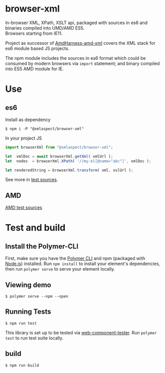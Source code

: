 # browser-xml
In-browser XML, XPath, XSLT api, packaged with sources in es6 and binaries compiled into UMD/AMD ES5.  
Browsers starting from IE11.

Project as successor of [AmdHarness-amd-xml](https://github.com/amdharness/AmdHarness-amd-xml) 
covers the XML stack for es6 module based JS projects. 

The npm module includes the sources in es6 format which could be consumed by modern browsers via `import` statement;
and binary compiled into ES5 AMD module for IE.

# Use
## es6
Install as dependency
```
$ npm i -P "@xmlaspect/browser-xml"
```
In your project JS
```javascript
import browserXml from "@xmlaspect/browser-xml";

let  xmlDoc = await browserXml.getXml( xmlUrl );
let  nodes  = browserXml.XPath( '//my-el[@name="abc"]', xmlDoc );

let renderedString = browserXml.transform( xml, xslUrl );
```
See more in [test sources](test/test_base.js). 
 
## AMD  
[AMD test sources](https://github.com/amdharness/AmdHarness-amd-xml/blob/master/test/test_base.js)

# Test and build
## Install the Polymer-CLI

First, make sure you have the [Polymer CLI](https://www.npmjs.com/package/polymer-cli) 
and npm (packaged with [Node.js](https://nodejs.org)) installed. 
Run `npm install` to install your element's dependencies, then run `polymer serve` to serve your element locally.

## Viewing demo

```
$ polymer serve --npm --open
```

## Running Tests

```
$ npm run test
```

This library is set up to be tested via [web-component-tester](https://github.com/Polymer/web-component-tester). 
Run `polymer test` to run test suite locally.

## build
```
$ npm run build
```
